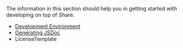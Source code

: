 The information in this section should help you in getting started with developing on top of Share.

  * [Development Environment](DevelopmentEnvironment.md)
  * [Generating JSDoc](JSDoc.md)
  * LicenseTemplate